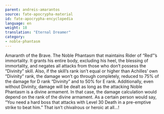 ```yaml
---
parent: andreis-amarantos
source: fate-apocrypha-material
id: fate-apocrypha-encyclopedia
language: en
weight: 18
translation: "Eternal Dreamer"
category:
- noble-phantasm
---
```


Amaranth of the Brave. The Noble Phantasm that maintains Rider of “Red”’s immortality. It grants his entire body, excluding his heel, the blessing of immortality, and negates all attacks from those who don’t possess the “Divinity” skill. Also, if the skill’s rank isn’t equal or higher than Achilles’ own “Divinity” rank, the damage won’t go through completely, reduced to 75% of the damage for D rank “Divinity” and to 50% for E rank. Additionally, even without Divinity, damage will be dealt as long as the attacking Noble Phantasm is a divine armament. In that case, the damage calculation would depend on the rank of the divine armament.
As a certain person would say, “You need a hard boss that attacks with Level 30 Death in a pre-emptive strike to beat him.” That isn’t chivalrous or heroic at all…!
